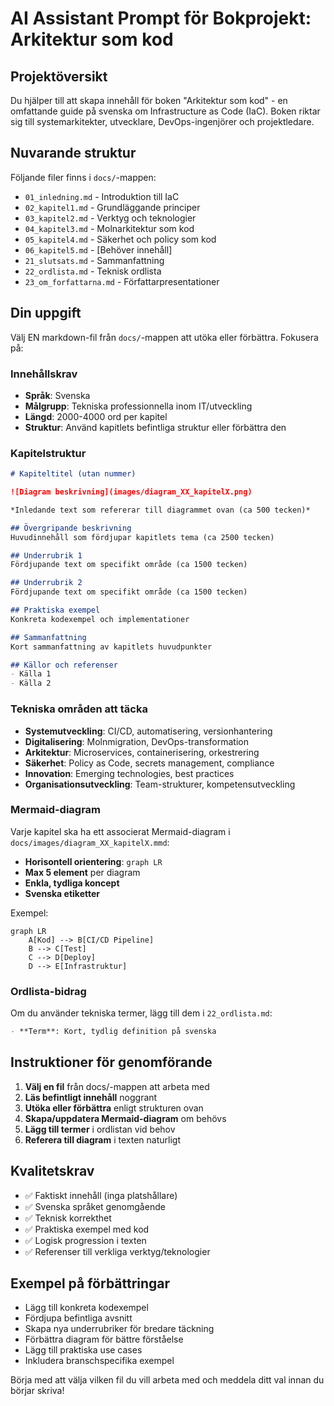 # AI Assistant Prompt för Bokprojekt: Arkitektur som kod

## Projektöversikt
Du hjälper till att skapa innehåll för boken "Arkitektur som kod" - en omfattande guide på svenska om Infrastructure as Code (IaC). Boken riktar sig till systemarkitekter, utvecklare, DevOps-ingenjörer och projektledare.

## Nuvarande struktur
Följande filer finns i `docs/`-mappen:
- `01_inledning.md` - Introduktion till IaC
- `02_kapitel1.md` - Grundläggande principer  
- `03_kapitel2.md` - Verktyg och teknologier
- `04_kapitel3.md` - Molnarkitektur som kod
- `05_kapitel4.md` - Säkerhet och policy som kod
- `06_kapitel5.md` - [Behöver innehåll]
- `21_slutsats.md` - Sammanfattning
- `22_ordlista.md` - Teknisk ordlista
- `23_om_forfattarna.md` - Författarpresentationer

## Din uppgift
Välj EN markdown-fil från `docs/`-mappen att utöka eller förbättra. Fokusera på:

### Innehållskrav
- **Språk**: Svenska
- **Målgrupp**: Tekniska professionnella inom IT/utveckling
- **Längd**: 2000-4000 ord per kapitel
- **Struktur**: Använd kapitlets befintliga struktur eller förbättra den

### Kapitelstruktur
```markdown
# Kapiteltitel (utan nummer)

![Diagram beskrivning](images/diagram_XX_kapitelX.png)

*Inledande text som refererar till diagrammet ovan (ca 500 tecken)*

## Övergripande beskrivning
Huvudinnehåll som fördjupar kapitlets tema (ca 2500 tecken)

## Underrubrik 1
Fördjupande text om specifikt område (ca 1500 tecken)

## Underrubrik 2  
Fördjupande text om specifikt område (ca 1500 tecken)

## Praktiska exempel
Konkreta kodexempel och implementationer

## Sammanfattning
Kort sammanfattning av kapitlets huvudpunkter

## Källor och referenser
- Källa 1
- Källa 2
```

### Tekniska områden att täcka
- **Systemutveckling**: CI/CD, automatisering, versionhantering
- **Digitalisering**: Molnmigration, DevOps-transformation
- **Arkitektur**: Microservices, containerisering, orkestrering
- **Säkerhet**: Policy as Code, secrets management, compliance
- **Innovation**: Emerging technologies, best practices
- **Organisationsutveckling**: Team-strukturer, kompetensutveckling

### Mermaid-diagram
Varje kapitel ska ha ett associerat Mermaid-diagram i `docs/images/diagram_XX_kapitelX.mmd`:
- **Horisontell orientering**: `graph LR` 
- **Max 5 element** per diagram
- **Enkla, tydliga koncept**
- **Svenska etiketter**

Exempel:
```mermaid
graph LR
    A[Kod] --> B[CI/CD Pipeline]
    B --> C[Test]
    C --> D[Deploy]
    D --> E[Infrastruktur]
```

### Ordlista-bidrag
Om du använder tekniska termer, lägg till dem i `22_ordlista.md`:
```markdown
- **Term**: Kort, tydlig definition på svenska
```

## Instruktioner för genomförande

1. **Välj en fil** från docs/-mappen att arbeta med
2. **Läs befintligt innehåll** noggrant  
3. **Utöka eller förbättra** enligt strukturen ovan
4. **Skapa/uppdatera Mermaid-diagram** om behövs
5. **Lägg till termer** i ordlistan vid behov
6. **Referera till diagram** i texten naturligt

## Kvalitetskrav
- ✅ Faktiskt innehåll (inga platshållare)
- ✅ Svenska språket genomgående
- ✅ Teknisk korrekthet 
- ✅ Praktiska exempel med kod
- ✅ Logisk progression i texten
- ✅ Referenser till verkliga verktyg/teknologier

## Exempel på förbättringar
- Lägg till konkreta kodexempel
- Fördjupa befintliga avsnitt
- Skapa nya underrubriker för bredare täckning
- Förbättra diagram för bättre förståelse
- Lägg till praktiska use cases
- Inkludera branschspecifika exempel

Börja med att välja vilken fil du vill arbeta med och meddela ditt val innan du börjar skriva!